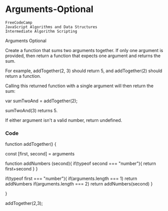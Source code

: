 # Arguments-Optional

    FreeCodeCamp
    JavaScript Algorithms and Data Structures
    Intermediate Algorithm Scripting

Arguments Optional

Create a function that sums two arguments together. If only one argument is provided, then return a function that expects one argument and returns the sum.

For example, addTogether(2, 3) should return 5, and addTogether(2) should return a function.

Calling this returned function with a single argument will then return the sum:

var sumTwoAnd = addTogether(2);

sumTwoAnd(3) returns 5.

If either argument isn't a valid number, return undefined.

### Code

function addTogether() {

const [first, second] = arguments

function addNumbers (second){
  if(typeof second === "number"){
    return first+second
  }
}

if(typeof first === "number"){
  if(arguments.length === 1) return addNumbers
  if(arguments.length === 2) return addNumbers(second)
}

}

addTogether(2,3);
